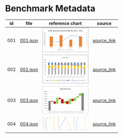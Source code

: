 # Benchmark Metadata

| id  | file       | reference chart | source |
|-----|------------|-----------------|--------|
| 001 | [001.json](001.json) | <img src="chart_001.jpg" width="150"/>| [source_link](https://www.tutorialspoint.com/excel_data_analysis/excel_data_analysis_visualization.htm) |
| 002 | [002.json](002.json) | <img src="chart_002.jpg" width="150"/> | [source_link](https://www.tutorialspoint.com/excel_data_analysis/excel_data_analysis_visualization.htm) |
| 003 | [003.json](003.json) | <img src="chart_003.jpg" width="150"/> | [source_link](https://www.tutorialspoint.com/excel_data_analysis/excel_data_analysis_visualization.htm) |
| 004 | [004.json](004.json) | <img src="chart_004.png" width="150"/> | [source_link](https://excelcharts.com/excel-users-guide-make-charts-tableau) |
